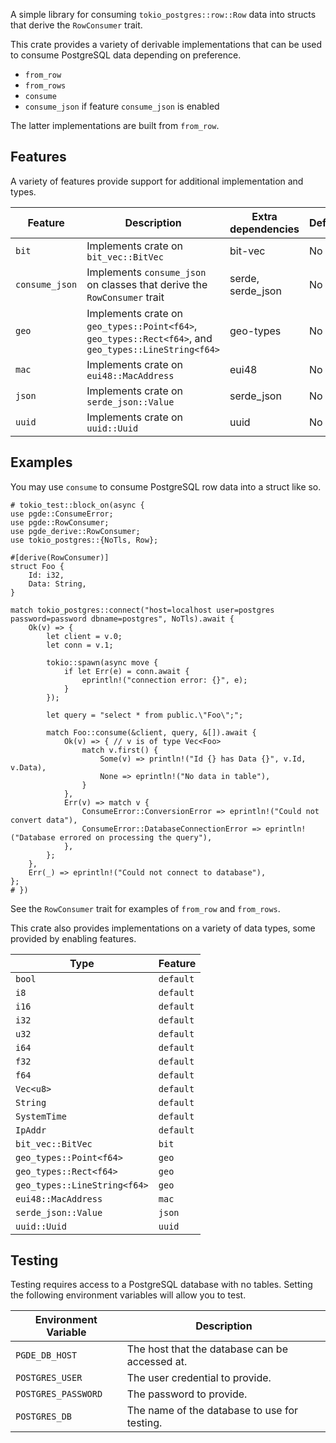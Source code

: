 A simple library for consuming `tokio_postgres::row::Row` data into structs that derive the `RowConsumer` trait.

This crate provides a variety of derivable implementations that can be used to consume PostgreSQL data depending on preference.
- `from_row`
- `from_rows`
- `consume`
- `consume_json` if feature `consume_json` is enabled

The latter implementations are built from `from_row`.

## Features
A variety of features provide support for additional implementation and types.

| Feature | Description | Extra dependencies | Default |
| ------- | ----------- | ------------------ | ------- |
| `bit` | Implements crate on `bit_vec::BitVec` | bit-vec | No |
| `consume_json` | Implements `consume_json` on classes that derive the `RowConsumer` trait | serde, serde_json | No |
| `geo` | Implements crate on `geo_types::Point<f64>`, `geo_types::Rect<f64>`, and `geo_types::LineString<f64>` | geo-types | No |
| `mac` | Implements crate on `eui48::MacAddress` | eui48 | No |
| `json` | Implements crate on `serde_json::Value` | serde_json | No |
| `uuid` | Implements crate on `uuid::Uuid` | uuid | No |

## Examples
You may use `consume` to consume PostgreSQL row data into a struct like so.

```
# tokio_test::block_on(async {
use pgde::ConsumeError;
use pgde::RowConsumer;
use pgde_derive::RowConsumer;
use tokio_postgres::{NoTls, Row};

#[derive(RowConsumer)]
struct Foo {
    Id: i32,
    Data: String,
}

match tokio_postgres::connect("host=localhost user=postgres password=password dbname=postgres", NoTls).await {
    Ok(v) => {
        let client = v.0;
        let conn = v.1;

        tokio::spawn(async move {
            if let Err(e) = conn.await {
                eprintln!("connection error: {}", e);
            }
        });

        let query = "select * from public.\"Foo\";";

        match Foo::consume(&client, query, &[]).await {
            Ok(v) => { // v is of type Vec<Foo>
                match v.first() {
                    Some(v) => println!("Id {} has Data {}", v.Id, v.Data),
                    None => eprintln!("No data in table"),
                }
            },
            Err(v) => match v {
                ConsumeError::ConversionError => eprintln!("Could not convert data"),
                ConsumeError::DatabaseConnectionError => eprintln!("Database errored on processing the query"),
            },
        };
    },
    Err(_) => eprintln!("Could not connect to database"),
};
# })
```

See the `RowConsumer` trait for examples of `from_row` and `from_rows`.

This crate also provides implementations on a variety of data types, some provided by enabling features.

| Type | Feature |
| ---- | ------- |
| `bool` | `default` |
| `i8` | `default` |
| `i16` | `default` |
| `i32` | `default` |
| `u32` | `default` |
| `i64` | `default` |
| `f32` | `default` |
| `f64` | `default` |
| `Vec<u8>` | `default` |
| `String` | `default` |
| `SystemTime` | `default` |
| `IpAddr` | `default` |
| `bit_vec::BitVec` | `bit` |
| `geo_types::Point<f64>` | `geo` |
| `geo_types::Rect<f64>` | `geo` |
| `geo_types::LineString<f64>` | `geo` |
| `eui48::MacAddress` | `mac` |
| `serde_json::Value` | `json` |
| `uuid::Uuid` | `uuid` |

## Testing
Testing requires access to a PostgreSQL database with no tables. Setting the following environment variables will allow you to test.

| Environment Variable | Description |
| -------------------- | ----------- |
| `PGDE_DB_HOST` | The host that the database can be accessed at. |
| `POSTGRES_USER` | The user credential to provide. |
| `POSTGRES_PASSWORD` | The password to provide. |
| `POSTGRES_DB` | The name of the database to use for testing. |
